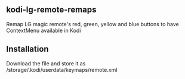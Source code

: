 ## kodi-lg-remote-remaps
Remap LG magic remote's red, green, yellow and blue buttons to have ContextMenu available in Kodi

## Installation
Download the file and store it as /storage/.kodi/userdata/keymaps/remote.xml
